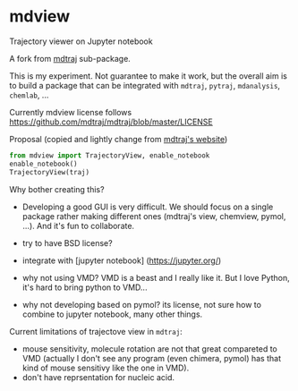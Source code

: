 # mdview
Trajectory viewer on Jupyter notebook

A fork from [mdtraj](https://github.com/mdtraj/mdtraj/tree/master/mdtraj/html) sub-package.

This is my experiment. Not guarantee to make it work, but the overall aim is to build a package that can be integrated with `mdtraj`,
`pytraj`, `mdanalysis`, `chemlab`, ...

Currently mdview license follows https://github.com/mdtraj/mdtraj/blob/master/LICENSE

Proposal (copied and lightly change from [mdtraj's website](http://mdtraj.org/latest/viewer.html))

```python
from mdview import TrajectoryView, enable_notebook
enable_notebook()
TrajectoryView(traj)
```

Why bother creating this?

- Developing a good GUI is very difficult. We should focus on a single package rather making different ones (mdtraj's view, chemview, pymol, ...). And it's fun to collaborate.

- try to have BSD license?
- integrate with [jupyter notebook] (https://jupyter.org/)
- why not using VMD? VMD is a beast and I really like it. But I love Python, it's hard to bring python to VMD...
- why not developing based on pymol? its license, not sure how to combine to jupyter notebook, many other things.


Current limitations of trajectove view in `mdtraj`:

- mouse sensitivity, molecule rotation are not that great compareted to VMD (actually I don't see any program (even chimera, pymol) has that kind of mouse sensitivy like the one in VMD).
- don't have reprsentation for nucleic acid.
